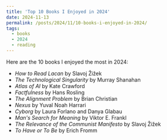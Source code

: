 ```yaml
---
title: 'Top 10 Books I Enjoyed in 2024'
date: 2024-11-13
permalink: /posts/2024/11/10-books-i-enjoyed-in-2024/
tags:
  - books
  - 2024
  - reading
---
```


Here are the 10 books I enjoyed the most in 2024:

- *How to Read Lacan* by Slavoj Žižek  
- *The Technological Singularity* by Murray Shanahan  
- *Atlas of AI* by Kate Crawford  
- *Factfulness* by Hans Rosling  
- *The Alignment Problem* by Brian Christian  
- *Nexus* by Yuval Noah Harrari  
- *Cyborg* by Laura Forlano and Danya Glabau 
- *Man's Search for Meaning* by Viktor E. Frankl  
- *The Relevance of the Communist Manifesto* by Slavoj Žižek  
- *To Have or To Be* by Erich Fromm
